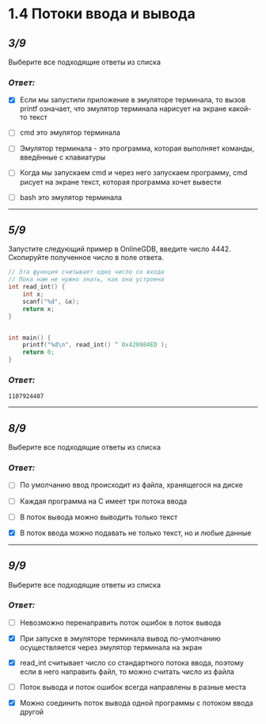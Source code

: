 # 1.4 Потоки ввода и вывода


## _3/9_

Выберите все подходящие ответы из списка

### ___Ответ:___

- [x] Если мы запустили приложение в эмуляторе терминала, то вызов printf означает, что эмулятор терминала нарисует на экране какой-то текст
- [ ] cmd это эмулятор терминала
- [ ] Эмулятор терминала - это программа, которая выполняет команды, введённые с клавиатуры
- [ ] Когда мы запускаем cmd и через него запускаем программу, cmd рисует на экране текст, которая программа хочет вывести
- [ ] bash это эмулятор терминала


---

## _5/9_

Запустите следующий пример в OnlineGDB, введите число 4442. Скопируйте полученное число в поле ответа.

```c
// Эта функция считывает одно число со входа
// Пока нам не нужно знать, как она устроена
int read_int() {
    int x;
    scanf("%d", &x);
    return x;
}


int main() {
    printf("%d\n", read_int() ^ 0x420984ED );
    return 0;
}
```

### ___Ответ:___
```
1107924407
```


---

## _8/9_

Выберите все подходящие ответы из списка

### ___Ответ:___

- [ ] По умолчанию ввод происходит из файла, хранящегося на диске
- [ ] Каждая программа на C имеет три потока ввода
- [ ] В поток вывода можно выводить только текст
- [x] В поток ввода можно подавать не только текст, но и любые данные



---

## _9/9_

Выберите все подходящие ответы из списка

### ___Ответ:___
- [ ] Невозможно перенаправить поток ошибок в поток вывода 
- [x] При запуске в эмуляторе терминала вывод по-умолчанию осуществляется через эмулятор терминала на экран
- [x] read_int считывает число со стандартного потока ввода, поэтому если в него направить файл, то можно считать число из файла
- [ ] Поток вывода и поток ошибок всегда направлены в разные места
- [x] Можно соединить поток вывода одной программы с потоком ввода другой

